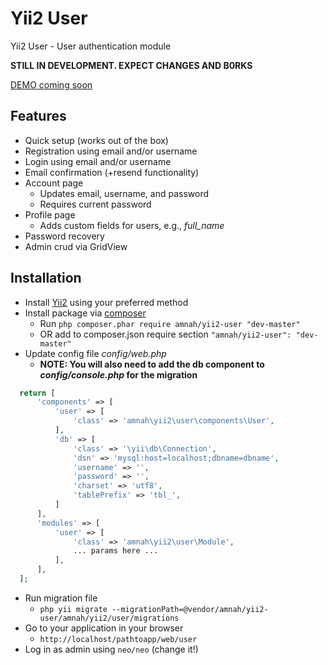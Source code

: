 Yii2 User
=========

Yii2 User - User authentication module

**STILL IN DEVELOPMENT. EXPECT CHANGES AND B0RKS**

[DEMO coming soon](http://yii2user.amnahdev.com)

## Features

* Quick setup (works out of the box)
* Registration using email and/or username
* Login using email and/or username
* Email confirmation (+resend functionality)
* Account page
    * Updates email, username, and password
    * Requires current password
* Profile page
    * Adds custom fields for users, e.g., *full_name*
* Password recovery
* Admin crud via GridView

## Installation

* Install [Yii2](https://github.com/yiisoft/yii2/tree/master/apps/basic) using your preferred method
* Install package via [composer](http://getcomposer.org/download/)
    * Run ```php composer.phar require amnah/yii2-user "dev-master"```
    * OR add to composer.json require section ```"amnah/yii2-user": "dev-master"```
* Update config file *config/web.php*
    * **NOTE: You will also need to add the db component to *config/console.php* for the migration**

```php
  return [
      'components' => [
          'user' => [
              'class' => 'amnah\yii2\user\components\User',
          ],
          'db' => [
              'class' => '\yii\db\Connection',
              'dsn' => 'mysql:host=localhost;dbname=dbname',
              'username' => '',
              'password' => '',
              'charset' => 'utf8',
              'tablePrefix' => 'tbl_',
          ]
      ],
      'modules' => [
          'user' => [
              'class' => 'amnah\yii2\user\Module',
              ... params here ...
          ],
      ],
  ];
```
* Run migration file
    * ```php yii migrate --migrationPath=@vendor/amnah/yii2-user/amnah/yii2/user/migrations```
* Go to your application in your browser
    * ```http://localhost/pathtoapp/web/user```
* Log in as admin using ```neo/neo``` (change it!)
